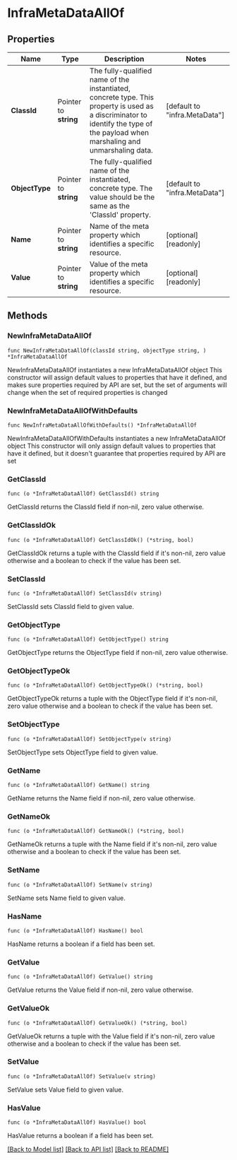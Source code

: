 # InfraMetaDataAllOf

## Properties

Name | Type | Description | Notes
------------ | ------------- | ------------- | -------------
**ClassId** | Pointer to **string** | The fully-qualified name of the instantiated, concrete type. This property is used as a discriminator to identify the type of the payload when marshaling and unmarshaling data. | [default to "infra.MetaData"]
**ObjectType** | Pointer to **string** | The fully-qualified name of the instantiated, concrete type. The value should be the same as the &#39;ClassId&#39; property. | [default to "infra.MetaData"]
**Name** | Pointer to **string** | Name of the meta property which identifies a specific resource. | [optional] [readonly] 
**Value** | Pointer to **string** | Value of the meta property which identifies a specific resource. | [optional] [readonly] 

## Methods

### NewInfraMetaDataAllOf

`func NewInfraMetaDataAllOf(classId string, objectType string, ) *InfraMetaDataAllOf`

NewInfraMetaDataAllOf instantiates a new InfraMetaDataAllOf object
This constructor will assign default values to properties that have it defined,
and makes sure properties required by API are set, but the set of arguments
will change when the set of required properties is changed

### NewInfraMetaDataAllOfWithDefaults

`func NewInfraMetaDataAllOfWithDefaults() *InfraMetaDataAllOf`

NewInfraMetaDataAllOfWithDefaults instantiates a new InfraMetaDataAllOf object
This constructor will only assign default values to properties that have it defined,
but it doesn't guarantee that properties required by API are set

### GetClassId

`func (o *InfraMetaDataAllOf) GetClassId() string`

GetClassId returns the ClassId field if non-nil, zero value otherwise.

### GetClassIdOk

`func (o *InfraMetaDataAllOf) GetClassIdOk() (*string, bool)`

GetClassIdOk returns a tuple with the ClassId field if it's non-nil, zero value otherwise
and a boolean to check if the value has been set.

### SetClassId

`func (o *InfraMetaDataAllOf) SetClassId(v string)`

SetClassId sets ClassId field to given value.


### GetObjectType

`func (o *InfraMetaDataAllOf) GetObjectType() string`

GetObjectType returns the ObjectType field if non-nil, zero value otherwise.

### GetObjectTypeOk

`func (o *InfraMetaDataAllOf) GetObjectTypeOk() (*string, bool)`

GetObjectTypeOk returns a tuple with the ObjectType field if it's non-nil, zero value otherwise
and a boolean to check if the value has been set.

### SetObjectType

`func (o *InfraMetaDataAllOf) SetObjectType(v string)`

SetObjectType sets ObjectType field to given value.


### GetName

`func (o *InfraMetaDataAllOf) GetName() string`

GetName returns the Name field if non-nil, zero value otherwise.

### GetNameOk

`func (o *InfraMetaDataAllOf) GetNameOk() (*string, bool)`

GetNameOk returns a tuple with the Name field if it's non-nil, zero value otherwise
and a boolean to check if the value has been set.

### SetName

`func (o *InfraMetaDataAllOf) SetName(v string)`

SetName sets Name field to given value.

### HasName

`func (o *InfraMetaDataAllOf) HasName() bool`

HasName returns a boolean if a field has been set.

### GetValue

`func (o *InfraMetaDataAllOf) GetValue() string`

GetValue returns the Value field if non-nil, zero value otherwise.

### GetValueOk

`func (o *InfraMetaDataAllOf) GetValueOk() (*string, bool)`

GetValueOk returns a tuple with the Value field if it's non-nil, zero value otherwise
and a boolean to check if the value has been set.

### SetValue

`func (o *InfraMetaDataAllOf) SetValue(v string)`

SetValue sets Value field to given value.

### HasValue

`func (o *InfraMetaDataAllOf) HasValue() bool`

HasValue returns a boolean if a field has been set.


[[Back to Model list]](../README.md#documentation-for-models) [[Back to API list]](../README.md#documentation-for-api-endpoints) [[Back to README]](../README.md)


